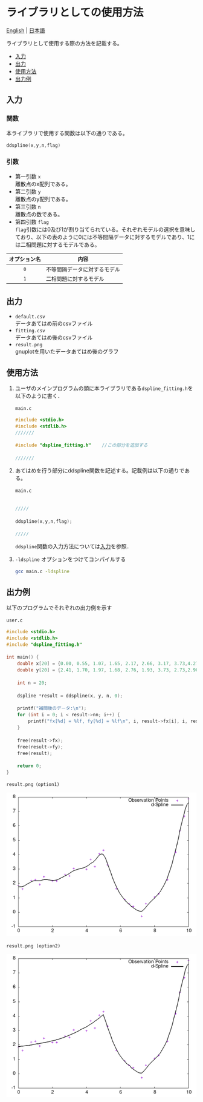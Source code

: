 # ライブラリとしての使用方法

[English](library.md) | [日本語](library-ja.md)

ライブラリとして使用する際の方法を記載する。

- [入力](#入力)
- [出力](#出力)
- [使用方法](#使用方法)
- [出力例](#出力例)

## 入力

### 関数

本ライブラリで使用する関数は以下の通りである。

```c
ddspline(x,y,n,flag)
```

### 引数

- 第一引数 `x`  
離散点のx配列である。
- 第二引数 `y`  
離散点のy配列である。
- 第三引数 `n`  
離散点の数である。
- 第四引数 `flag`  
`flag`引数には0及び1が割り当てられている。それぞれモデルの選択を意味しており、以下の表のように0には不等間隔データに対するモデルであり、1には二相問題に対するモデルである。

| オプション名 | 内容 |  
|:-:|-|  
|`0`|不等間隔データに対するモデル|  
|`1`|二相問題に対するモデル|

## 出力

- `default.csv`  
データあてはめ前のcsvファイル
- `fitting.csv`  
データあてはめ後のcsvファイル
- `result.png`  
gnuplotを用いたデータあてはめ後のグラフ

## 使用方法

1. ユーザのメインプログラムの頭に本ライブラリである`dspline_fitting.h`を以下のように書く．

    `main.c`

    ```c
    #include <stdio.h>
    #include <stdlib.h>
    ///////

    #include "dspline_fitting.h"    //この部分を追加する

    ///////
    ```

2. あてはめを行う部分にddspline関数を記述する。記載例は以下の通りである。

    `main.c`

    ```c

    /////

    ddspline(x,y,n,flag);   

    /////
    ```

    `ddspline`関数の入力方法については[入力](#入力)を参照．

3. `-ldspline` オプションをつけてコンパイルする

    ``` bash
    gcc main.c -ldspline
    ```

## 出力例

以下のプログラムでそれぞれの出力例を示す  

`user.c`

```c
#include <stdio.h>
#include <stdlib.h>
#include "dspline_fitting.h"

int main() {
    double x[20] = {0.00, 0.55, 1.07, 1.65, 2.17, 2.66, 3.17, 3.73,4.27, 4.79, 5.33, 5.85, 6.41, 6.90, 7.44, 7.98, 8.52, 9.00, 9.48, 10.00};
    double y[20] = {2.41, 1.70, 1.97, 1.68, 2.76, 1.93, 3.73, 2.73,2.90, 4.52, 3.66, 1.47, 0.84, -0.94, 0.52, 0.13, 1.76, 4.02, 5.24, 9.45};

    int n = 20;

    dspline *result = ddspline(x, y, n, 0);

    printf("補間後のデータ:\n");
    for (int i = 0; i < result->nn; i++) {
        printf("fx[%d] = %lf, fy[%d] = %lf\n", i, result->fx[i], i, result->fy[i]);
    }

    free(result->fx);
    free(result->fy);
    free(result);

    return 0;
}
```

`result.png（option1)`

![alt text](result_option1.png)

`result.png (option2)`

![alt text](result_option2.png)
